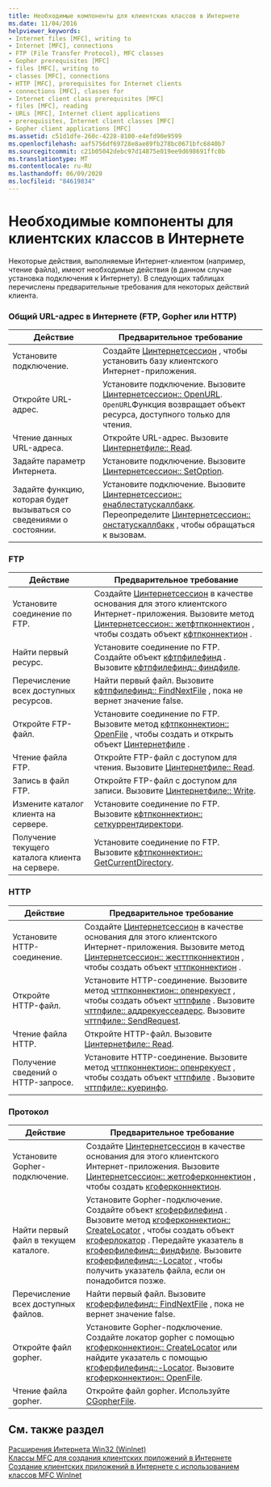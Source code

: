 ```yaml
---
title: Необходимые компоненты для клиентских классов в Интернете
ms.date: 11/04/2016
helpviewer_keywords:
- Internet files [MFC], writing to
- Internet [MFC], connections
- FTP (File Transfer Protocol), MFC classes
- Gopher prerequisites [MFC]
- files [MFC], writing to
- classes [MFC], connections
- HTTP [MFC], prerequisites for Internet clients
- connections [MFC], classes for
- Internet client class prerequisites [MFC]
- files [MFC], reading
- URLs [MFC], Internet client applications
- prerequisites, Internet client classes [MFC]
- Gopher client applications [MFC]
ms.assetid: c51d1dfe-260c-4228-8100-e4efd90e9599
ms.openlocfilehash: aaf5756df69728e8ae89fb278bc0671bfc6840b7
ms.sourcegitcommit: c21b05042debc97d14875e019ee9d698691ffc0b
ms.translationtype: MT
ms.contentlocale: ru-RU
ms.lasthandoff: 06/09/2020
ms.locfileid: "84619834"
---
```

# <a name="prerequisites-for-internet-client-classes"></a>Необходимые компоненты для клиентских классов в Интернете

Некоторые действия, выполняемые Интернет-клиентом (например, чтение файла), имеют необходимые действия (в данном случае установка подключения к Интернету). В следующих таблицах перечислены предварительные требования для некоторых действий клиента.

### <a name="general-internet-url-ftp-gopher-or-http"></a>Общий URL-адрес в Интернете (FTP, Gopher или HTTP)

|Действие|Предварительное требование|
|------------|------------------|
|Установите подключение.|Создайте [Цинтернетсессион](reference/cinternetsession-class.md) , чтобы установить базу клиентского Интернет-приложения.|
|Откройте URL-адрес.|Установите подключение. Вызовите [Цинтернетсессион:: OpenURL](reference/cinternetsession-class.md#openurl). `OpenURL`Функция возвращает объект ресурса, доступного только для чтения.|
|Чтение данных URL-адреса.|Откройте URL-адрес. Вызовите [Цинтернетфиле:: Read](reference/cinternetfile-class.md#read).|
|Задайте параметр Интернета.|Установите подключение. Вызовите [Цинтернетсессион:: SetOption](reference/cinternetsession-class.md#setoption).|
|Задайте функцию, которая будет вызываться со сведениями о состоянии.|Установите подключение. Вызовите [Цинтернетсессион:: енаблестатускаллбакк](reference/cinternetsession-class.md#enablestatuscallback). Переопределите [Цинтернетсессион:: онстатускаллбакк](reference/cinternetsession-class.md#onstatuscallback) , чтобы обращаться к вызовам.|

### <a name="ftp"></a>FTP

|Действие|Предварительное требование|
|------------|------------------|
|Установите соединение по FTP.|Создайте [Цинтернетсессион](reference/cinternetsession-class.md) в качестве основания для этого клиентского Интернет-приложения. Вызовите метод [Цинтернетсессион:: жетфтпконнектион](reference/cinternetsession-class.md#getftpconnection) , чтобы создать объект [кфтпконнектион](reference/cftpconnection-class.md) .|
|Найти первый ресурс.|Установите соединение по FTP. Создайте объект [кфтпфилефинд](reference/cftpfilefind-class.md) . Вызовите [кфтпфилефинд:: финдфиле](reference/cftpfilefind-class.md#findfile).|
|Перечисление всех доступных ресурсов.|Найти первый файл. Вызовите [кфтпфилефинд:: FindNextFile](reference/cftpfilefind-class.md#findnextfile) , пока не вернет значение false.|
|Откройте FTP-файл.|Установите соединение по FTP. Вызовите метод [кфтпконнектион:: OpenFile](reference/cftpconnection-class.md#openfile) , чтобы создать и открыть объект [Цинтернетфиле](reference/cinternetfile-class.md) .|
|Чтение файла FTP.|Откройте FTP-файл с доступом для чтения. Вызовите [Цинтернетфиле:: Read](reference/cinternetfile-class.md#read).|
|Запись в файл FTP.|Откройте FTP-файл с доступом для записи. Вызовите [Цинтернетфиле:: Write](reference/cinternetfile-class.md#write).|
|Измените каталог клиента на сервере.|Установите соединение по FTP. Вызовите [кфтпконнектион:: сеткуррентдиректори](reference/cftpconnection-class.md#setcurrentdirectory).|
|Получение текущего каталога клиента на сервере.|Установите соединение по FTP. Вызовите [кфтпконнектион:: GetCurrentDirectory](reference/cftpconnection-class.md#getcurrentdirectory).|

### <a name="http"></a>HTTP

|Действие|Предварительное требование|
|------------|------------------|
|Установите HTTP-соединение.|Создайте [Цинтернетсессион](reference/cinternetsession-class.md) в качестве основания для этого клиентского Интернет-приложения. Вызовите метод [Цинтернетсессион:: жесттпконнектион](reference/cinternetsession-class.md#gethttpconnection) , чтобы создать объект [чттпконнектион](reference/chttpconnection-class.md) .|
|Откройте HTTP-файл.|Установите HTTP-соединение. Вызовите метод [чттпконнектион:: опенрекуест](reference/chttpconnection-class.md#openrequest) , чтобы создать объект [чттпфиле](reference/chttpfile-class.md) . Вызовите [чттпфиле:: аддрекуессеадерс](reference/chttpfile-class.md#addrequestheaders). Вызовите [чттпфиле:: SendRequest](reference/chttpfile-class.md#sendrequest).|
|Чтение файла HTTP.|Откройте HTTP-файл. Вызовите [Цинтернетфиле:: Read](reference/cinternetfile-class.md#read).|
|Получение сведений о HTTP-запросе.|Установите HTTP-соединение. Вызовите метод [чттпконнектион:: опенрекуест](reference/chttpconnection-class.md#openrequest) , чтобы создать объект [чттпфиле](reference/chttpfile-class.md) . Вызовите [чттпфиле:: куеринфо](reference/chttpfile-class.md#queryinfo).|

### <a name="gopher"></a>Протокол

|Действие|Предварительное требование|
|------------|------------------|
|Установите Gopher-подключение.|Создайте [Цинтернетсессион](reference/cinternetsession-class.md) в качестве основания для этого клиентского Интернет-приложения. Вызовите [Цинтернетсессион:: жетгоферконнектион](reference/cinternetsession-class.md#getgopherconnection) , чтобы создать [кгоферконнектион](reference/cgopherconnection-class.md).|
|Найти первый файл в текущем каталоге.|Установите Gopher-подключение. Создайте объект [кгоферфилефинд](reference/cgopherfilefind-class.md) . Вызовите метод [кгоферконнектион:: CreateLocator](reference/cgopherconnection-class.md#createlocator) , чтобы создать объект [кгоферлокатор](reference/cgopherlocator-class.md) . Передайте указатель в [кгоферфилефинд:: финдфиле](reference/cgopherfilefind-class.md#findfile). Вызовите [кгоферфилефинд::-Locator](reference/cgopherfilefind-class.md#getlocator) , чтобы получить указатель файла, если он понадобится позже.|
|Перечисление всех доступных файлов.|Найти первый файл. Вызовите [кгоферфилефинд:: FindNextFile](reference/cgopherfilefind-class.md#findnextfile) , пока не вернет значение false.|
|Откройте файл gopher.|Установите Gopher-подключение. Создайте локатор gopher с помощью [кгоферконнектион:: CreateLocator](reference/cgopherconnection-class.md#createlocator) или найдите указатель с помощью [кгоферфилефинд::-Locator](reference/cgopherfilefind-class.md#getlocator). Вызовите [кгоферконнектион:: OpenFile](reference/cgopherconnection-class.md#openfile).|
|Чтение файла gopher.|Откройте файл gopher. Используйте [CGopherFile](reference/cgopherfile-class.md).|

## <a name="see-also"></a>См. также раздел

[Расширения Интернета Win32 (WinInet)](win32-internet-extensions-wininet.md)<br/>
[Классы MFC для создания клиентских приложений в Интернете](mfc-classes-for-creating-internet-client-applications.md)<br/>
[Создание клиентских приложений в Интернете с использованием классов MFC WinInet](writing-an-internet-client-application-using-mfc-wininet-classes.md)

